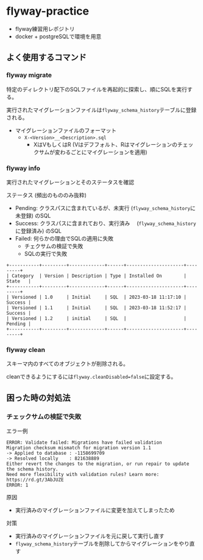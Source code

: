 # flyway-practice

- flyway練習用レポジトリ
- docker + postgreSQLで環境を用意

## よく使用するコマンド

### flyway migrate

特定のディレクトリ配下のSQLファイルを再起的に探索し、順にSQLを実行する。

実行されたマイグレーションファイルは`flyway_schema_history`テーブルに登録される。

- マイグレーションファイルのフォーマット
  - `X-<Version>__<Description>.sql`
    - XはVもしくはR (Vはデフフォルト、Rはマイグレーションのチェックサムが変わるごとにマイグレーションを適用)
    

### flyway info
実行されたマイグレーションとそのステータスを確認

ステータス (頻出のもののみ抜粋)
- Pending: クラスパスに含まれているが、未実行 (`flyway_schema_history`に未登録) のSQL
- Success: クラスパスに含まれており、実行済み　 (`flyway_schema_history`に登録済み) のSQL
- Failed: 何らかの理由でSQLの適用に失敗
  - チェクサムの検証で失敗
  - SQLの実行で失敗

```
+-----------+---------+-------------+------+---------------------+---------+
| Category  | Version | Description | Type | Installed On        | State   |
+-----------+---------+-------------+------+---------------------+---------+
| Versioned | 1.0     | Initial     | SQL  | 2023-03-18 11:17:10 | Success |
| Versioned | 1.1     | Initial     | SQL  | 2023-03-18 11:52:17 | Success |
| Versioned | 1.2     | initial     | SQL  |                     | Pending |
+-----------+---------+-------------+------+---------------------+---------+
```

### flyway clean

スキーマ内のすべてのオブジェクトが削除される。

cleanできるようにするには`flyway.cleanDisabled=false`に設定する。

## 困った時の対処法

### チェックサムの検証で失敗

エラー例
```
ERROR: Validate failed: Migrations have failed validation
Migration checksum mismatch for migration version 1.1
-> Applied to database : -1158699709
-> Resolved locally    : 821638889
Either revert the changes to the migration, or run repair to update the schema history.
Need more flexibility with validation rules? Learn more: https://rd.gt/3AbJUZE
ERROR: 1
```

原因
- 実行済みのマイグレーションファイルに変更を加えてしまったため

対策
- 実行済みのマイグレーションファイルを元に戻して実行し直す
- `flyway_schema_history`テーブルを削除してからマイグレーションをやり直す
